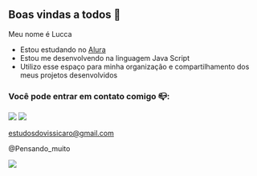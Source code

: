 ## Boas vindas a todos 🤙

Meu nome é Lucca

- Estou estudando no [Alura](https://www.alura.com.br)
- Estou me desenvolvendo na linguagem Java Script
- Utilizo esse espaço para minha organização e compartilhamento dos meus projetos desenvolvidos

### Você pode entrar em contato comigo 📪:
![](https://media.tenor.com/RlMDPYllJnIAAAAi/ruffles-cat.gif)
![](https://tenor.com/pt-BR/view/dancing-happy-dance-amazing-world-of-gumball-gif-1313796402144689495)
 
 estudosdovissicaro@gmail.com

 @Pensando_muito

![](https://media1.tenor.com/m/VwzInr5EDMMAAAAd/fadsfantasy.gif)
